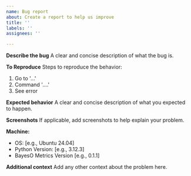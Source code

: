 ```yaml
---
name: Bug report
about: Create a report to help us improve
title: ''
labels: ''
assignees: ''

---
```


**Describe the bug**
A clear and concise description of what the bug is.

**To Reproduce**
Steps to reproduce the behavior:
1. Go to '...'
2. Command '....'
3. See error

**Expected behavior**
A clear and concise description of what you expected to happen.

**Screenshots**
If applicable, add screenshots to help explain your problem.

**Machine:**
 - OS: [e.g., Ubuntu 24.04]
 - Python Version: [e.g., 3.12.3]
 - BayesO Metrics Version [e.g., 0.1.1]

**Additional context**
Add any other context about the problem here.
